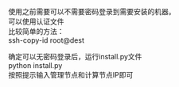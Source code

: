 使用之前需要可以不需要密码登录到需要安装的机器。<br/>
可以使用认证文件<br/>
比较简单的方法：<br/>
ssh-copy-id root@dest<br/>

确定可以无密码登录后，运行install.py文件<br/>
python install.py<br/>
按照提示输入管理节点和计算节点IP即可<br/>
